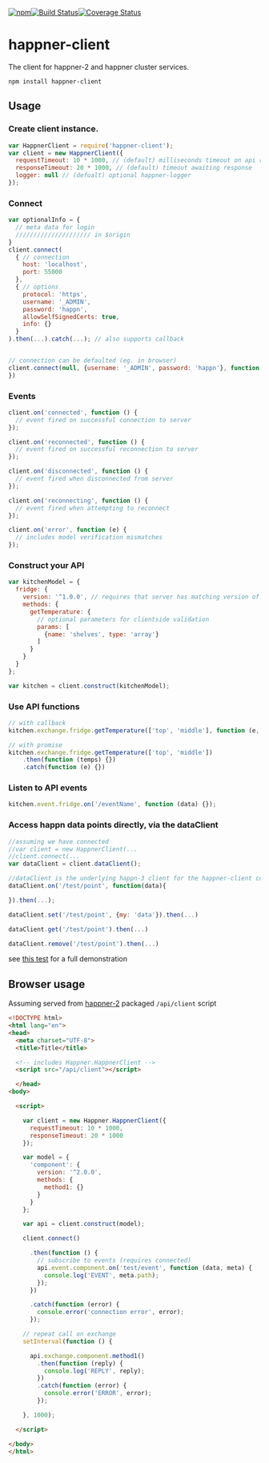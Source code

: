 [![npm](https://img.shields.io/npm/v/happner-client.svg)](https://www.npmjs.com/package/happner-client)[![Build Status](https://travis-ci.org/happner/happner-client.svg?branch=master)](https://travis-ci.org/happner/happner-client)[![Coverage Status](https://coveralls.io/repos/happner/happner-client/badge.svg?branch=master&service=github)](https://coveralls.io/github/happner/happner-client?branch=master)

# happner-client

The client for happner-2 and happner cluster services.

`npm install happner-client`

## Usage

### Create client instance.

```javascript
var HappnerClient = require('happner-client');
var client = new HappnerClient({
  requestTimeout: 10 * 1000, // (default) milliseconds timeout on api request (set ack)
  responseTimeout: 20 * 1000, // (default) timeout awaiting response
  logger: null // (defualt) optional happner-logger
});
```

### Connect

```javascript
var optionalInfo = {
  // meta data for login
  ///////////////////// in $origin
}
client.connect(
  { // connection
    host: 'localhost',
    port: 55000
  },
  { // options
    protocol: 'https',
  	username: '_ADMIN',
    password: 'happn',
    allowSelfSignedCerts: true,
    info: {}
  }
).then(...).catch(...); // also supports callback


// connection can be defaulted (eg. in browser)
client.connect(null, {username: '_ADMIN', password: 'happn'}, function (e) {
})
```

### Events

```javascript
client.on('connected', function () {
  // event fired on successful connection to server
});

client.on('reconnected', function () {
  // event fired on successful reconnection to server
});

client.on('disconnected', function () {
  // event fired when disconnected from server
});

client.on('reconnecting', function () {
  // event fired when attempting to reconnect
});

client.on('error', function (e) {
  // includes model verification mismatches
});
```

### Construct your API

```javascript
var kitchenModel = {
  fridge: {
    version: '^1.0.0', // requires that server has matching version of fridge component
    methods: {
      getTemperature: {
        // optional parameters for clientside validation
        params: [
          {name: 'shelves', type: 'array'}
        ]
      }
    }
  }
};

var kitchen = client.construct(kitchenModel);
```

### Use API functions

```javascript
// with callback
kitchen.exchange.fridge.getTemperature(['top', 'middle'], function (e, temps) {});

// with promise
kitchen.exchange.fridge.getTemperature(['top', 'middle'])
	.then(function (temps) {})
	.catch(function (e) {})
```

### Listen to API events

```javascript
kitchen.event.fridge.on('/eventName', function (data) {});
```

### Access happn data points directly, via the dataClient

```javascript
//assuming we have connected
//var client = new HappnerClient(...
//client.connect(...
var dataClient = client.dataClient();

//dataClient is the underlying happn-3 client for the happner-client connection, so you have all the happn-3 goodness:
dataClient.on('/test/point', function(data){

}).then(...);

dataClient.set('/test/point', {my: 'data'}).then(...)

dataClient.get('/test/point').then(...)

dataClient.remove('/test/point').then(...)

```
see [this test](https://github.com/happner/happner-client/blob/master/test/24-func-data.js) for a full demonstration

## Browser usage

Assuming served from [happner-2](https://github.com/happner/happner-2) packaged `/api/client` script

```html
<!DOCTYPE html>
<html lang="en">
<head>
  <meta charset="UTF-8">
  <title>Title</title>

  <!-- includes Happner.HappnerClient -->
  <script src="/api/client"></script>

  </head>
<body>

  <script>

    var client = new Happner.HappnerClient({
      requestTimeout: 10 * 1000,
      responseTimeout: 20 * 1000
    });

    var model = {
      'component': {
        version: '^2.0.0',
        methods: {
          method1: {}
        }
      }
    };

    var api = client.construct(model);

    client.connect()

      .then(function () {
        // subscribe to events (requires connected)
        api.event.component.on('test/event', function (data, meta) {
          console.log('EVENT', meta.path);
        });
      })

      .catch(function (error) {
        console.error('connection error', error);
      });

    // repeat call on exchange
    setInterval(function () {

      api.exchange.component.method1()
        .then(function (reply) {
          console.log('REPLY', reply);
        })
        .catch(function (error) {
          console.error('ERROR', error);
        });

    }, 1000);

  </script>

</body>
</html>
```

